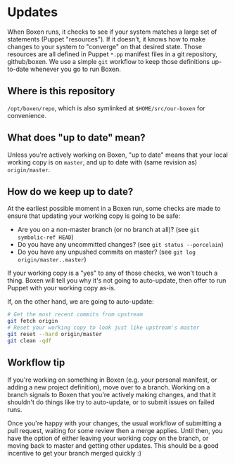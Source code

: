 # Updates

When Boxen runs, it checks to see if your system matches a large set of
statements (Puppet "resources"). If it doesn't, it knows how to make changes
to your system to "converge" on that desired state. Those resources are all
defined in Puppet `*.pp` manifest files in a git repository, github/boxen.
We use a simple `git` workflow to keep those definitions up-to-date whenever
you go to run Boxen.

## Where is this repository

`/opt/boxen/repo`, which is also symlinked at `$HOME/src/our-boxen` for
convenience.

## What does "up to date" mean?

Unless you're actively working on Boxen, "up to date" means that your local
working copy is on `master`, and up to date with (same revision as)
`origin/master`.

## How do we keep up to date?

At the earliest possible moment in a Boxen run, some checks are made to ensure
that updating your working copy is going to be safe:

* Are you on a non-master branch (or no branch at all)? (see `git symbolic-ref HEAD`)
* Do you have any uncommitted changes? (see `git status --porcelain`)
* Do you have any unpushed commits on master? (see `git log origin/master..master`)

If your working copy is a "yes" to any of those checks, we won't touch a thing.
Boxen will tell you why it's not going to auto-update, then offer to run Puppet
with your working copy as-is.

If, on the other hand, we are going to auto-update:

```sh
# Get the most recent commits from upstream
git fetch origin
# Reset your working copy to look just like upstream's master
git reset --hard origin/master
git clean -qdf
```

## Workflow tip

If you're working on something in Boxen (e.g. your personal manifest,
or adding a new project definition), move over to a branch. Working on
a branch signals to Boxen that you're actively making changes, and that
it shouldn't do things like try to auto-update, or to submit issues on
failed runs.

Once you're happy with your changes, the usual workflow of submitting a
pull request, waiting for some review then a merge applies. Until then,
you have the option of either leaving your working copy on the branch,
or moving back to master and getting other updates. This should be a good
incentive to get your branch merged quickly :)

